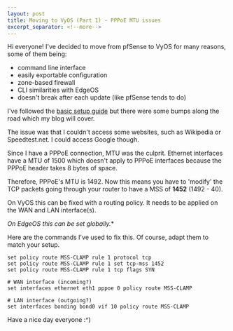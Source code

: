```yaml
---
layout: post
title: Moving to VyOS (Part 1) - PPPoE MTU issues
excerpt_separator: <!--more-->
---
```


Hi everyone! I've decided to move from pfSense to VyOS for many reasons, some of them being:

* command line interface
* easily exportable configuration
* zone-based firewall
* CLI similarities with EdgeOS
* doesn't break after each update (like pfSense tends to do)

I've followed the [basic setup guide](https://wiki.vyos.net/wiki/User_Guide) but there were some bumps along the road which my blog will cover.

<!--more-->

The issue was that I couldn't access some websites, such as Wikipedia or Speedtest.net. I could access Google though.

Since I have a PPPoE connection, MTU was the culprit. Ethernet interfaces have a MTU of 1500 which doesn't apply to PPPoE interfaces because the PPPoE header takes 8 bytes of space.

Therefore, PPPoE's MTU is 1492. Now this means you have to 'modify' the TCP packets going through your router to have a MSS of **1452** (1492 - 40).

On VyOS this can be fixed with a routing policy. It needs to be applied on the WAN and LAN interface(s).

*On EdgeOS this can be set globally.**

Here are the commands I've used to fix this. Of course, adapt them to match your setup.

```
set policy route MSS-CLAMP rule 1 protocol tcp
set policy route MSS-CLAMP rule 1 set tcp-mss 1452
set policy route MSS-CLAMP rule 1 tcp flags SYN

# WAN interface (incoming?)
set interfaces ethernet eth1 pppoe 0 policy route MSS-CLAMP

# LAN interface (outgoing?)
set interfaces bonding bond0 vif 10 policy route MSS-CLAMP
```

Have a nice day everyone :^)

